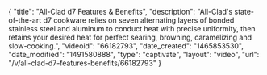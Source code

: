 {
    "title": "All-Clad d7 Features & Benefits",
    "description": "All-Clad's state-of-the-art d7 cookware relies on seven alternating layers of bonded stainless steel and aluminum to conduct heat with precise uniformity, then retains your desired heat for perfect searing, browning, caramelizing and slow-cooking.",
    "videoid": "66182793",
    "date_created": "1465853530",
    "date_modified": "1491580888",
    "type": "captivate",
    "layout": "video",
    "url": "\/v\/all-clad-d7-features-benefits\/66182793"
}
